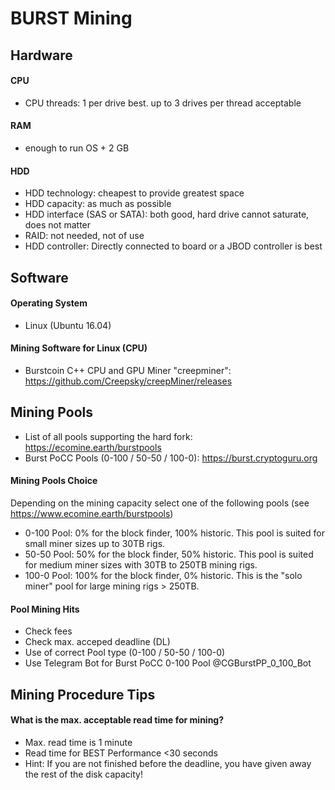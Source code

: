# BURST Mining

## Hardware

#### CPU
* CPU threads: 1 per drive best. up to 3 drives per thread acceptable

#### RAM
* enough to run OS + 2 GB

#### HDD
* HDD technology: cheapest to provide greatest space
* HDD capacity: as much as possible
* HDD interface (SAS or SATA): both good, hard drive cannot saturate, does not matter
* RAID: not needed, not of use
* HDD controller: Directly connected to board or a JBOD controller is best

## Software

#### Operating System
* Linux (Ubuntu 16.04)

#### Mining Software for Linux (CPU)
* Burstcoin C++ CPU and GPU Miner "creepminer": https://github.com/Creepsky/creepMiner/releases

## Mining Pools
* List of all pools supporting the hard fork: https://ecomine.earth/burstpools
* Burst PoCC Pools (0-100 / 50-50 / 100-0): https://burst.cryptoguru.org

#### Mining Pools Choice
Depending on the mining capacity select one of the following pools (see https://www.ecomine.earth/burstpools)
* 0-100 Pool: 0% for the block finder, 100% historic. This pool is suited for small miner sizes up to 30TB rigs.
* 50-50 Pool: 50% for the block finder, 50% historic. This pool is suited for medium miner sizes with 30TB to 250TB mining rigs.
* 100-0 Pool: 100% for the block finder, 0% historic. This is the "solo miner" pool for large mining rigs > 250TB.

#### Pool Mining Hits
* Check fees
* Check max. acceped deadline (DL)
* Use of correct Pool type (0-100 / 50-50 / 100-0)
* Use Telegram Bot for Burst PoCC 0-100 Pool @CGBurstPP_0_100_Bot


## Mining Procedure Tips

#### What is the max. acceptable read time for mining?
* Max. read time is 1 minute
* Read time for BEST Performance <30 seconds
* Hint: If you are not finished before the deadline, you have given away the rest of the disk capacity!

